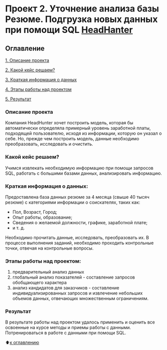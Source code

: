 # Проект 2. Уточнение анализа базы Резюме. Подгрузка новых данных при помощи SQL [HeadHanter](https://hh.ru/)

## Оглавление
[1. Описание проекта](https://github.com/MargaritaKr/sf_data_science/tree/main/project_2/README.md#Описание-проекта)

[2. Какой кейс решаем?](https://github.com/MargaritaKr/sf_data_science/tree/main/project_2/README.md#Какой-кейс-решаем)

[3. Краткая информация о данных](https://github.com/MargaritaKr/sf_data_science/tree/main/project_2/README.md#Краткая-информация-о-данных)

[4. Этапы работы над проектом](https://github.com/MargaritaKr/sf_data_science/tree/main/project_2/README.md#Этапы-работы-над-проектом)

[5. Результат](https://github.com/MargaritaKr/sf_data_science/tree/main/project_2/README.md#Результат)

### Описание проекта
Компания HeadHunter хочет построить модель, которая бы автоматически определяла примерный уровень заработной платы, подходящей пользователю, исходя из информации, которую он указал о себе. Но, прежде чем построить модель, данные необходимо преобразовать, исследовать и очистить.

### Какой кейс решаем?
Учимся извлекать необходимую информацию при помощи запросов SQL, работать с большими базами данных, анализировать информацию.

### Краткая информация о данных:
Предоставлена база данных резюме за 4 месяца (свыше 40 тысяч резюме) c категориями информации о соискателях, таких как:
- Пол, Возраст, Город;
- Опыт работы, образование;
- Сведения о желаемой должности, графике, заработной плате;
- и т. д.

Необходимо прочитать данные, исследовать, преобразовать их. В процессе выполнения заданий, необходимо проходить контрольные точки, отвечая на контрольные вопросы.

### Этапы работы над проектом:
1) предварительный анализ данных
2) глобальный анализ показателей - составление запросов обобщающего характера
3) анализ кандидатов для заказчиков - составление индивидуализированных запросов и извлечение небольших объемов данных, отвечающих множественным ограничениям.

### Результат
В результате работы над проектом удалось применить и оценить все освоенные на курсе методы и приемы работы с данными. Потренироваться в работе с данными при помощи SQL.

:arrow_up:[к оглавлению](https://github.com/MargaritaKr/sf_data_science/tree/main/project_2/README.md#Оглавление)
